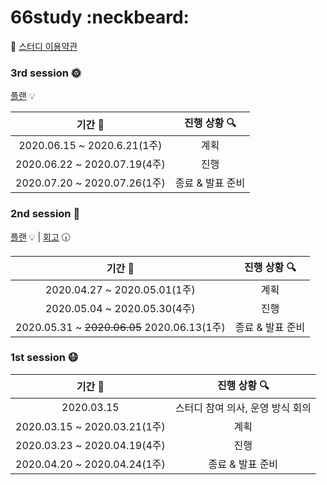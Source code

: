 # 66study :neckbeard:

:pushpin: [스터디 이용약관](https://docs.google.com/document/d/17uigaqeVh0eb82SwULPaC1Wghw5Tt4uyWU-eNrkkPeo/edit)

### 3rd session :sun_with_face:	

 [플랜](./스터디계획/스터디계획-3차.md) :bulb: 

기간 :calendar: |진행 상황 :mag:
:---:|:---:  
2020.06.15 ~ 2020.6.21(1주) | 계획  
2020.06.22 ~ 2020.07.19(4주) | 진행  
2020.07.20 ~ 2020.07.26(1주) | 종료 & 발표 준비

### 2nd session :seedling:
[플랜](./스터디계획/스터디계획-2차.md) :bulb: | [회고](./스터디회고/스터디회고-2차.md) :clock630: 

기간 :calendar: |진행 상황 :mag:
:---:|:---:  
2020.04.27 ~ 2020.05.01(1주)| 계획
2020.05.04 ~ 2020.05.30(4주)| 진행
2020.05.31 ~ ~~2020.06.05~~ 2020.06.13(1주)| 종료 & 발표 준비


### 1st session :mask:
기간 :calendar: |진행 상황 :mag:
:---:|:---:  
2020.03.15| 스터디 참여 의사, 운영 방식 회의
2020.03.15 ~ 2020.03.21(1주)| 계획 
2020.03.23 ~ 2020.04.19(4주)| 진행
2020.04.20 ~ 2020.04.24(1주)| 종료 & 발표 준비  
